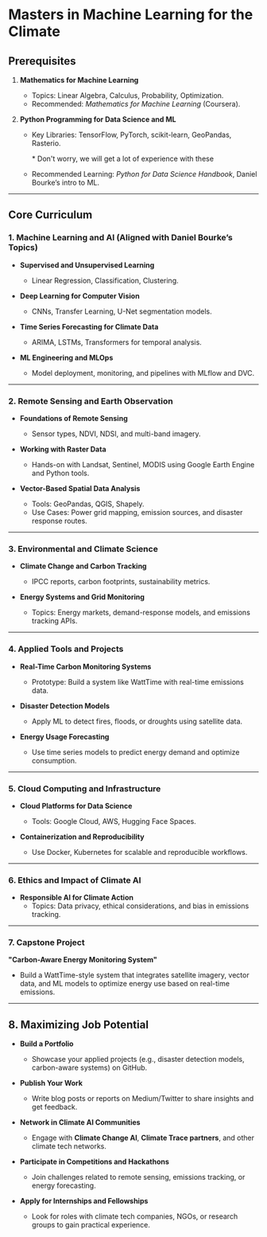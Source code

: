 # Masters in Machine Learning for the Climate

## Prerequisites  
1. **Mathematics for Machine Learning**  
   - Topics: Linear Algebra, Calculus, Probability, Optimization.  
   - Recommended: *Mathematics for Machine Learning* (Coursera).  

2. **Python Programming for Data Science and ML**  
   - Key Libraries: TensorFlow, PyTorch, scikit-learn, GeoPandas, Rasterio.
     
     \* Don't worry, we will get a lot of experience with these

   - Recommended Learning: *Python for Data Science Handbook*, Daniel Bourke’s intro to ML.  

---

## Core Curriculum  

### 1. Machine Learning and AI (Aligned with Daniel Bourke’s Topics)  
- **Supervised and Unsupervised Learning**  
   - Linear Regression, Classification, Clustering.  

- **Deep Learning for Computer Vision**  
   - CNNs, Transfer Learning, U-Net segmentation models.  

- **Time Series Forecasting for Climate Data**  
   - ARIMA, LSTMs, Transformers for temporal analysis.  

- **ML Engineering and MLOps**  
   - Model deployment, monitoring, and pipelines with MLflow and DVC.  

---

### 2. Remote Sensing and Earth Observation  
- **Foundations of Remote Sensing**  
   - Sensor types, NDVI, NDSI, and multi-band imagery.  

- **Working with Raster Data**  
   - Hands-on with Landsat, Sentinel, MODIS using Google Earth Engine and Python tools.  

- **Vector-Based Spatial Data Analysis**  
   - Tools: GeoPandas, QGIS, Shapely.  
   - Use Cases: Power grid mapping, emission sources, and disaster response routes.

---

### 3. Environmental and Climate Science  
- **Climate Change and Carbon Tracking**  
   - IPCC reports, carbon footprints, sustainability metrics.  

- **Energy Systems and Grid Monitoring**  
   - Topics: Energy markets, demand-response models, and emissions tracking APIs.

---

### 4. Applied Tools and Projects  
- **Real-Time Carbon Monitoring Systems**  
   - Prototype: Build a system like WattTime with real-time emissions data.  

- **Disaster Detection Models**  
   - Apply ML to detect fires, floods, or droughts using satellite data.  

- **Energy Usage Forecasting**  
   - Use time series models to predict energy demand and optimize consumption.

---

### 5. Cloud Computing and Infrastructure  
- **Cloud Platforms for Data Science**  
   - Tools: Google Cloud, AWS, Hugging Face Spaces.  

- **Containerization and Reproducibility**  
   - Use Docker, Kubernetes for scalable and reproducible workflows.  

---

### 6. Ethics and Impact of Climate AI  
- **Responsible AI for Climate Action**  
   - Topics: Data privacy, ethical considerations, and bias in emissions tracking.  

---

### 7. Capstone Project  
**"Carbon-Aware Energy Monitoring System"**  
- Build a WattTime-style system that integrates satellite imagery, vector data, and ML models to optimize energy use based on real-time emissions.  

---

## 8. Maximizing Job Potential  

- **Build a Portfolio**  
   - Showcase your applied projects (e.g., disaster detection models, carbon-aware systems) on GitHub.  

- **Publish Your Work**  
   - Write blog posts or reports on Medium/Twitter to share insights and get feedback.  

- **Network in Climate AI Communities**  
   - Engage with **Climate Change AI**, **Climate Trace partners**, and other climate tech networks.  

- **Participate in Competitions and Hackathons**  
   - Join challenges related to remote sensing, emissions tracking, or energy forecasting. 

- **Apply for Internships and Fellowships**  
   - Look for roles with climate tech companies, NGOs, or research groups to gain practical experience.
